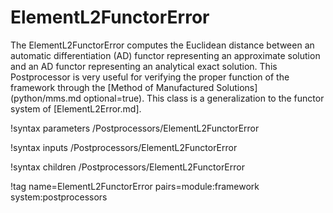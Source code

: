 # ElementL2FunctorError

The ElementL2FunctorError computes the Euclidean distance between an automatic
differentiation (AD) functor representing an approximate solution and an AD
functor representing an analytical exact solution. This Postprocessor
is very useful for verifying the proper function of the framework through the
[Method of Manufactured Solutions](python/mms.md optional=true). This class is a
generalization to the functor system of [ElementL2Error.md].

!syntax parameters /Postprocessors/ElementL2FunctorError

!syntax inputs /Postprocessors/ElementL2FunctorError

!syntax children /Postprocessors/ElementL2FunctorError

!tag name=ElementL2FunctorError pairs=module:framework system:postprocessors
